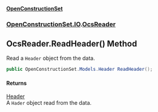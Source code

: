 #### [OpenConstructionSet](index 'index')
### [OpenConstructionSet.IO](index#OpenConstructionSet_IO 'OpenConstructionSet.IO').[OcsReader](T57tcFO5x0tbza6wZBV1Ww 'OpenConstructionSet.IO.OcsReader')
## OcsReader.ReadHeader() Method
Read a `Header` object from the data.  
```csharp
public OpenConstructionSet.Models.Header ReadHeader();
```
#### Returns
[Header](bjExWrZuBlRDCiIUljjMrA 'OpenConstructionSet.Models.Header')  
A `Hader` object read from the data.
